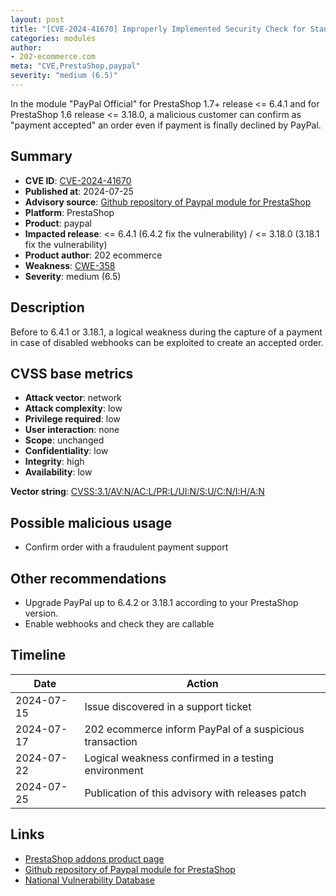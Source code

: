 ```yaml
---
layout: post
title: "[CVE-2024-41670] Improperly Implemented Security Check for Standard in PayPal Official for PrestaShop"
categories: modules
author:
- 202-ecommerce.com
meta: "CVE,PrestaShop,paypal"
severity: "medium (6.5)"
---
```


In the module "PayPal Official" for PrestaShop 1.7+ release <= 6.4.1 and for PrestaShop 1.6 release <= 3.18.0, a malicious customer can confirm as "payment accepted" an order even if payment is finally declined by PayPal.

## Summary

* **CVE ID**: [CVE-2024-41670](https://cve.mitre.org/cgi-bin/cvename.cgi?name=2024-41670)
* **Published at**: 2024-07-25
* **Advisory source**: [Github repository of Paypal module for PrestaShop](https://github.com/202ecommerce/paypal/security/advisories/GHSA-w3w3-j3mh-3354)
* **Platform**: PrestaShop
* **Product**: paypal
* **Impacted release**: <= 6.4.1 (6.4.2 fix the vulnerability) / <= 3.18.0 (3.18.1 fix the vulnerability)
* **Product author**: 202 ecommerce
* **Weakness**: [CWE-358](https://cwe.mitre.org/data/definitions/358.html)
* **Severity**: medium (6.5)

## Description

Before to 6.4.1 or 3.18.1, a logical weakness during the capture of a payment in case of disabled webhooks can be exploited to create an accepted order.


## CVSS base metrics

* **Attack vector**: network
* **Attack complexity**: low
* **Privilege required**: low
* **User interaction**: none
* **Scope**: unchanged
* **Confidentiality**: low
* **Integrity**: high
* **Availability**: low

**Vector string**: [CVSS:3.1/AV:N/AC:L/PR:L/UI:N/S:U/C:N/I:H/A:N](https://nvd.nist.gov/vuln-metrics/cvss/v3-calculator?vector=AV:N/AC:L/PR:L/UI:N/S:U/C:N/I:H/A:N)

## Possible malicious usage

* Confirm order with a fraudulent payment support


## Other recommendations

* Upgrade PayPal up to 6.4.2 or 3.18.1 according to your PrestaShop version.
* Enable webhooks and check they are callable

## Timeline

| Date       | Action     |
|------------|------------|
| 2024-07-15 | Issue discovered in a support ticket |
| 2024-07-17 | 202 ecommerce inform PayPal of a suspicious transaction |
| 2024-07-22 | Logical weakness confirmed in a testing environment |
| 2024-07-25 | Publication of this advisory with releases patch |


## Links

* [PrestaShop addons product page](https://addons.prestashop.com/en/payment-card-wallet/1748-paypal-official.html)
* [Github repository of Paypal module for PrestaShop](https://github.com/202ecommerce/paypal/security/advisories/GHSA-w3w3-j3mh-3354)
* [National Vulnerability Database](https://nvd.nist.gov/vuln/detail/CVE-2024-41670)
